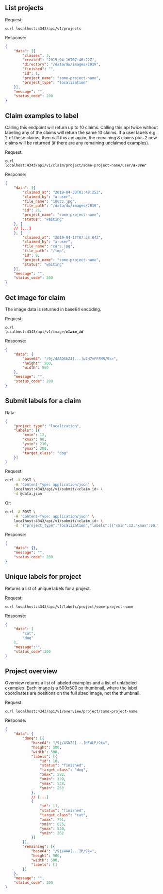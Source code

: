 ## List projects

Request:

`curl localhost:4343/api/v1/projects`

Response:

```json
{
	"data": [{
		"classes": 3,
		"created": "2019-04-16T07:46:22Z",
		"directory": "/data/dw/images/2019",
		"finished": "",
		"id": 1,
		"project_name": "some-project-name",
		"project_type": "localization"
	}],
	"message": "",
	"status_code": 200
}
```

## Claim examples to label

Calling this endpoint will return up to 10 claims. Calling this api twice without 
labeling any of the claims will return the same 10 claims. If a user labels e.g. 2
of these claims, then call this api again, the remaining 8 claims plus 2 new claims
will be returned (if there are any remaining unclaimed examples).

Request:

<code>curl localhost:4343/api/v1/claim/project/some-project-name/user/<b><i>a-user</i></b></code>

Response:

```json
{
	"data": [{
		"claimed_at": "2019-04-30T01:49:25Z",
		"claimed_by": "a-user",
		"file_name": "10033.jpg",
		"file_path": "/data/dw/images/2019",
		"id": 21,
		"project_name": "some-project-name",
		"status": "waiting"
	}, {
	// [...]
	}, {
		"claimed_at": "2019-04-17T07:38:04Z",
		"claimed_by": "a-user",
		"file_name": "cars.jpg",
		"file_path": "/tmp",
		"id": 9,
		"project_name": "some-project-name",
		"status": "waiting"
	}],
	"message": "",
	"status_code": 200
}
```

## Get image for claim

The image data is returned in base64 encoding.

Request:

<code>curl localhost:4343/api/v1/image/<b><i>claim_id</i></b></code>

Response:

```json
{
	"data": {
		"base64": "/9j/4AAQSkZJ[...]w2H7vFFFMR/9k=",
		"height": 500,
		"width": 960
	},
	"message": "",
	"status_code": 200
}
```

## Submit labels for a claim

Data:

```json
{
	"project_type": "localization",
	"labels": [{
		"xmin": 12,
		"xmax": 90,
		"ymin": 210,
		"ymax": 280,
		"target_class": "dog"
	}]
}
```

Request:

```bash
curl -X POST \
    -H 'Content-Type: application/json' \
	localhost:4343/api/v1/submit/<claim_id> \
	-d @data.json
```

Or: 

```bash
curl -X POST \
    -H 'Content-Type: application/json' \
	localhost:4343/api/v1/submit/<claim_id> \
	-d '{"project_type":"localization","labels":[{"xmin":12,"xmax":90,"ymin":210,"ymax":280,"target_class":"dog"}]}'
```

Response:

```json
{
	"data": {},
	"message": "",
	"status_code": 200
}
```

## Unique labels for project

Returns a list of unique labels for a project.

Request:

`curl localhost:4343/api/v1/labels/project/some-project-name`

Response:

```json
{
    "data": [
        "cat",
        "dog"
    ],
    "message":"",
    "status_code":200
}
```

## Project overview

Overview returns a list of labeled examples and a list of unlabeled examples. Each image is a 500x500 px 
thumbnail, where the label coordinates are positions on the full sized image, not the thumbnail.

Request:

`curl localhost:4343/api/v1/overview/project/some-project-name`

Response:

```json
{
	"data": {
		"done": [{
			"base64": "/9j/4SkZJ[...]NFWLP/9k=",
			"height": 500,
			"width": 500,
			"labels": [{
				"id": 10,
				"status": "finished",
				"target_class": "dog",
				"xmax": 592,
				"xmin": 399,
				"ymax": 538,
				"ymin": 263
			}, 
			// [...]
			{
				"id": 11,
				"status": "finished",
				"target_class": "cat",
				"xmax": 791,
				"xmin": 625,
				"ymax": 520,
				"ymin": 262
			}]
		}],
		"remaining": [{
			"base64": "/9j/4AA[...]P/9k=",
			"height": 500,
			"width": 500,
			"labels": []
		}]
	},
	"message": "",
	"status_code": 200
}
```
